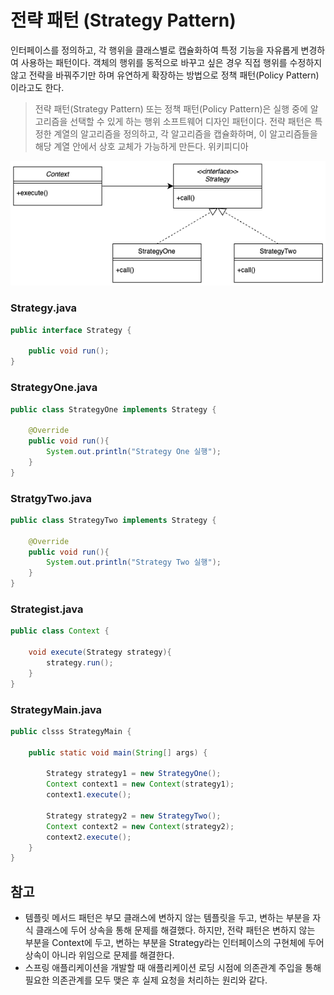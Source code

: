 # 전략 패턴 (Strategy Pattern)

인터페이스를 정의하고, 각 행위을 클래스별로 캡슐화하여 특정 기능을 자유롭게 변경하여 사용하는 패턴이다. 객체의 행위를 동적으로 바꾸고 싶은 경우 직접 행위를 수정하지 않고 전략을 바꿔주기만 하며 유연하게 확장하는 방법으로 정책 패턴(Policy Pattern)이라고도 한다.

> 전략 패턴(Strategy Pattern) 또는 정책 패턴(Policy Pattern)은 실행 중에 알고리즘을 선택할 수 있게 하는 행위 소프트웨어 디자인 패턴이다. 전략 패턴은 특정한 계열의 알고리즘을 정의하고, 각 알고리즘을 캡슐화하며, 이 알고리즘들을 해당 계열 안에서 상호 교체가 가능하게 만든다. 위키피디아
>

![image-20200901130815857](../Image/DesignPatterns/strategypattern.png)
### Strategy.java

```java
public interface Strategy {

    public void run();
}
```

### StrategyOne.java

```java
public class StrategyOne implements Strategy {

    @Override
    public void run(){
        System.out.println("Strategy One 실행");
    }
}
```

### StratgyTwo.java

```java
public class StrategyTwo implements Strategy {

    @Override
    public void run(){
        System.out.println("Strategy Two 실행");
    }
}
```

### Strategist.java

```java
public class Context {

    void execute(Strategy strategy){
        strategy.run();
    }
}
```

### StrategyMain.java

```java
public clsss StrategyMain {

    public static void main(String[] args) {

        Strategy strategy1 = new StrategyOne();
        Context context1 = new Context(strategy1);
        context1.execute();

        Strategy strategy2 = new StrategyTwo();
        Context context2 = new Context(strategy2);
        context2.execute();
    }
}
```

## 참고

- 템플릿 메서드 패턴은 부모 클래스에 변하지 않는 템플릿을 두고, 변하는 부분을 자식 클래스에 두어 상속을 통해 문제를 해결했다. 하지만, 전략 패턴은 변하지 않는 부분을 Context에 두고, 변하는 부분을 Strategy라는 인터페이스의 구현체에 두어 상속이 아니라 위임으로 문제를 해결한다.
- 스프링 애플리케이션을 개발할 때 애플리케이션 로딩 시점에 의존관계 주입을 통해 필요한 의존관계를 모두 맺은 후 실제 요청을 처리하는 원리와 같다.